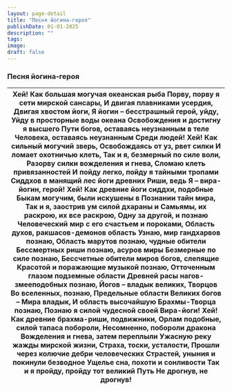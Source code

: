 ```yaml
---
layout: page-detail
title: "Песня йогина-героя"
publishDate: 01-01-2025
description: ""
tags:
image:
draft: false
---
```


### Песня йогина-героя

| Хей!  Как большая могучая океанская рыба  Порву, порву я сети мирской сансары,  И двигая плавниками усердия,  Двигая хвостом йоги,  Я йогин – бесстрашный герой, уйду,  Уйду в просторные воды океана  Освобождения и достигну я высшего  Пути богов, оставаясь неузнанным в теле  Человека, оставаясь неузнанным  Среди людей! Хей!  Как сильный могучий зверь,  Освобождаясь от уз, рвет силки  И ломает охотничью клеть,  Так и я, безмерный по силе воли,  Разорву силки вожделения и гнева,  Сломаю клеть привязанностей  И пойду легко, пойду я тайными тропами  Сиддхов в манящий лес йоги древних  Риши, ведь Я – вира-йогин, герой! Хей!  Как древние йоги сиддхи, подобные  Быкам могучим, были искушены в  Познании тайн мира,  Так и я, заострив ум силой дхараны и  Самьямы, их раскрою, их все раскрою,  Одну за другой, и познаю  Человеческий мир с его счастьем и пороками,  Область духов, ракшасов-демонов область  Узнаю, мир гандхарвов познаю,  Область марутов познаю, чудные обители  Бессмертных риши познаю, асуров миры  Безмерные по силе познаю,  Бессчетные обители миров богов, слепящие  Красотой и поражающие музыкой познаю,  Отточенным глазом подземные области  Древней расы нагов-змееподобных познаю,  Йогов – владык великих, Творцов  Во вселенных, познаю,  Предельные области Великих богов –  Мира владык,  И область высочайшую Брахмы-Творца познаю,  Познаю я силой чудесной своей  Вира-йоги! Хей!  Как древние брахма-риши, подвижники,  Орлам подобные, силой тапаса побороли,  Несомненно, побороли дракона  Вожделения и гнева, затем переплыли  Ужасную реку жажды мирской жизни,  Страха, тоски, усталости,  Прошли через колючие дебри человеческих  Страстей, уныния и покинули безводное  Ущелье сна, похоти и сонливости Так и я пройду, пройду тот великий Путь  Не дрогнув, не дрогнув! |
| --------------------------------------------------------------------------------------------------------------------------------------------------------------------------------------------------------------------------------------------------------------------------------------------------------------------------------------------------------------------------------------------------------------------------------------------------------------------------------------------------------------------------------------------------------------------------------------------------------------------------------------------------------------------------------------------------------------------------------------------------------------------------------------------------------------------------------------------------------------------------------------------------------------------------------------------------------------------------------------------------------------------------------------------------------------------------------------------------------------------------------------------------------------------------------------------------------------------------------------------------------------------------------------------------------------------------------------------------------------------------------------------------------------------------------------------------------------------------------------------------------------------------------------------------------------------------------------------------------------------------------------------------------------------------------------------------------------------------------------------------------------------------------------------------------------------------------------------------- |
  
  
